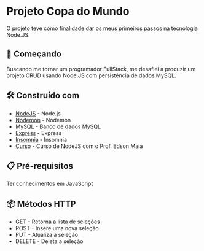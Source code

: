 # Projeto Copa do Mundo
O projeto teve como finalidade dar os meus primeiros passos na tecnologia Node.JS.

## 🚀 Começando
Buscando me tornar um programador FullStack, me desafiei a produzir um projeto CRUD usando Node.JS com persistência de dados MySQL.

## 🛠️ Construído com

* [NodeJS](https://nodejs.org/en/docs/) - Node.js
* [Nodemon](https://www.npmjs.com/package/nodemon) - Nodemon
* [MySQL](https://dev.mysql.com/downloads/workbench/) - Banco de dados MySQL
* [Express](https://expressjs.com/pt-br/) - Express
* [Insomnia](https://insomnia.rest/download) - Insomnia
* [Curso](https://youtu.be/05WeJCU8CJ4) - Curso de NodeJS com o Prof. Edson Maia


## 📋 Pré-requisitos
Ter conhecimentos em JavaScript

## 📦 Métodos HTTP

* GET - Retorna a lista de seleções
* POST - Insere uma nova seleção
* PUT  - Atualiza a seleção
* DELETE - Deleta a seleção
